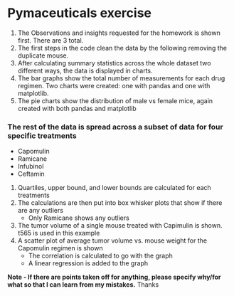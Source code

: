 # Pymaceuticals exercise

1. The Observations and insights requested for the homework is shown first.  There are 3 total.
2. The first steps in the code clean the data by the following removing the duplicate mouse.  
3. After calculating summary statistics across the whole dataset two different ways, the data is displayed in charts.  
4. The bar graphs show the total number of measurements for each drug regimen.  Two charts were created: one with pandas and one with matplotlib.  
5. The pie charts show the distribution of male vs female mice, again created with both pandas and matplotlib

### The rest of the data is spread across a subset of data for four specific treatments
   * Capomulin
   * Ramicane
   * Infubinol 
   * Ceftamin
1. Quartiles, upper bound, and lower bounds are calculated for each treatments
2. The calculations are then put into box whisker plots that show if there are any outliers
    * Only Ramicane shows any outliers
3. The tumor volume of a single mouse treated with Capimulin is shown.  t565 is used in this example
4. A scatter plot of average tumor volume vs. mouse weight for the Capomulin regimen is shown
    * The correlation is calculated to go with the graph
    * A linear regression is added to the graph
    
**Note - If there are points taken off for anything, please specify why/for what so that I can learn from my mistakes.**  Thanks